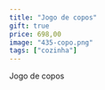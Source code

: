 ```yaml
---
title: "Jogo de copos"
gift: true
price: 698,00
image: "435-copo.png"
tags: ["cozinha"]
---
```


Jogo de copos